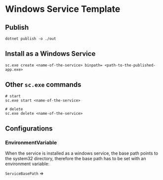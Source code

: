 # Windows Service Template

## Publish

```
dotnet publish -o ./out
```

## Install as a Windows Service
```
sc.exe create <name-of-the-service> binpath= <path-to-the-published-app.exe>
```

## Other `sc.exe` commands

```
# start
sc.exe start <name-of-the-service>

# delete
sc.exe delete <name-of-the-service>

```

## Configurations

### EnvironmentVariable
When the service is installed as a windows service, the base path points to the system32 
directory, therefore the base path has to be set with an environment variable:

`ServiceBasePath` => <path-of-the-published-app-installed-as-a-windows-service>
